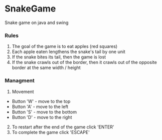 # SnakeGame
Snake game on java and swing

### Rules ###
1. The goal of the game is to eat apples (red squares)
2. Each apple eaten lengthens the snake's tail by one unit
3. If the snake bites its tail, then the game is lost
4. If the snake crawls out of the border, then it crawls out of the opposite border at the same width / height

### Managment ###
1. Movement
  * Button 'W' - move to the top
  * Button 'A' - move to the left
  * Button 'S' - move to the bottom
  * Button 'D' - move to the right
2. To restart after the end of the game click 'ENTER'
3. To complete the game click 'ESCAPE' 
